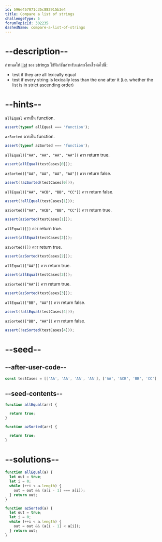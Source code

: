 ```yaml
---
id: 596e457071c35c882915b3e4
title: Compare a list of strings
challengeType: 5
forumTopicId: 302235
dashedName: compare-a-list-of-strings
---
```


# --description--

กำหนดให้ [list](https://en.wikipedia.org/wiki/List_(abstract_data_type) "wp: List\_(abstract_data_type)") ของ strings ใช้ฟังก์ชันสำหรับแต่ละเงื่อนไขต่อไปนี้:

<ul>
  <li>test if they are all lexically equal</li>
  <li>test if every string is lexically less than the one after it  (i.e. whether the list is in strict ascending order)</li>
</ul>

# --hints--

`allEqual` ควรเป็น function.

```js
assert(typeof allEqual === 'function');
```

`azSorted` ควรเป็น function.

```js
assert(typeof azSorted === 'function');
```

`allEqual(["AA", "AA", "AA", "AA"])` ควร return true.

```js
assert(allEqual(testCases[0]));
```

`azSorted(["AA", "AA", "AA", "AA"])` ควร return false.

```js
assert(!azSorted(testCases[0]));
```

`allEqual(["AA", "ACB", "BB", "CC"])` ควร return false.

```js
assert(!allEqual(testCases[1]));
```

`azSorted(["AA", "ACB", "BB", "CC"])` ควร return true.

```js
assert(azSorted(testCases[1]));
```

`allEqual([])` ควร return true.

```js
assert(allEqual(testCases[2]));
```

`azSorted([])` ควร return true.

```js
assert(azSorted(testCases[2]));
```

`allEqual(["AA"])` ควร return true.

```js
assert(allEqual(testCases[3]));
```

`azSorted(["AA"])` ควร return true.

```js
assert(azSorted(testCases[3]));
```

`allEqual(["BB", "AA"])` ควร return false.

```js
assert(!allEqual(testCases[4]));
```

`azSorted(["BB", "AA"])` ควร return false.

```js
assert(!azSorted(testCases[4]));
```

# --seed--

## --after-user-code--

```js
const testCases = [['AA', 'AA', 'AA', 'AA'], ['AA', 'ACB', 'BB', 'CC'], [], ['AA'], ['BB', 'AA']];
```

## --seed-contents--

```js
function allEqual(arr) {

  return true;
}

function azSorted(arr) {

  return true;
}
```

# --solutions--

```js
function allEqual(a) {
  let out = true;
  let i = 0;
  while (++i < a.length) {
    out = out && (a[i - 1] === a[i]);
  } return out;
}

function azSorted(a) {
  let out = true;
  let i = 0;
  while (++i < a.length) {
    out = out && (a[i - 1] < a[i]);
  } return out;
}
```
